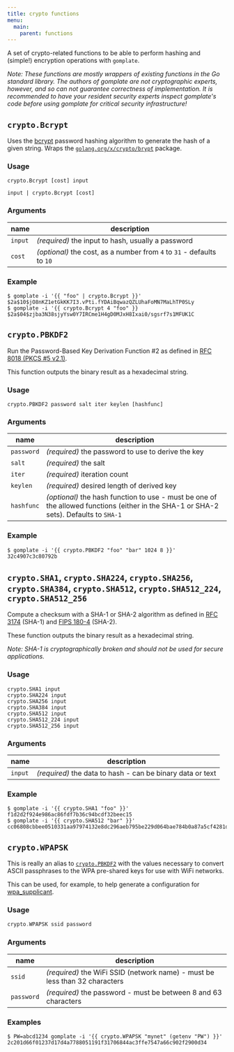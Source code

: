 ```yaml
---
title: crypto functions
menu:
  main:
    parent: functions
---
```


A set of crypto-related functions to be able to perform hashing and (simple!) encryption operations with `gomplate`.

_Note: These functions are mostly wrappers of existing functions in the Go standard library. The authors of gomplate are not cryptographic experts, however, and so can not guarantee correctness of implementation. It is recommended to have your resident security experts inspect gomplate's code before using gomplate for critical security infrastructure!_

## `crypto.Bcrypt`

Uses the [bcrypt](https://en.wikipedia.org/wiki/Bcrypt) password hashing algorithm to generate the hash of a given string. Wraps the [`golang.org/x/crypto/brypt`](https://godoc.org/golang.org/x/crypto/bcrypt) package.

### Usage
```
crypto.Bcrypt [cost] input
```
```
input | crypto.Bcrypt [cost]
```

### Arguments

| name   | description |
|--------|-------|
| `input` | _(required)_ the input to hash, usually a password |
| `cost` | _(optional)_ the cost, as a number from `4` to `31` - defaults to `10` |

### Example

```console
$ gomplate -i '{{ "foo" | crypto.Bcrypt }}'
$2a$10$jO8nKZ1etGkKK7I3.vPti.fYDAiBqwazQZLUhaFoMN7MaLhTP0SLy
$ gomplate -i '{{ crypto.Bcrypt 4 "foo" }}
$2a$04$zjba3N38sjyYsw0Y7IRCme1H4gD0MJxH8Ixai0/sgsrf7s1MFUK1C
```

## `crypto.PBKDF2`

Run the Password-Based Key Derivation Function #2 as defined in
[RFC 8018 (PKCS #5 v2.1)](https://tools.ietf.org/html/rfc8018#section-5.2).

This function outputs the binary result as a hexadecimal string.

### Usage
```
crypto.PBKDF2 password salt iter keylen [hashfunc]
```

### Arguments

| name   | description |
|--------|-------|
| `password` | _(required)_ the password to use to derive the key |
| `salt` | _(required)_ the salt |
| `iter` | _(required)_ iteration count |
| `keylen` | _(required)_ desired length of derived key |
| `hashfunc` | _(optional)_ the hash function to use - must be one of the allowed functions (either in the SHA-1 or SHA-2 sets). Defaults to `SHA-1` |

### Example

```console
$ gomplate -i '{{ crypto.PBKDF2 "foo" "bar" 1024 8 }}'
32c4907c3c80792b
```

## `crypto.SHA1`, `crypto.SHA224`, `crypto.SHA256`, `crypto.SHA384`, `crypto.SHA512`, `crypto.SHA512_224`, `crypto.SHA512_256`

Compute a checksum with a SHA-1 or SHA-2 algorithm as defined in [RFC 3174](https://tools.ietf.org/html/rfc3174) (SHA-1) and [FIPS 180-4](http://nvlpubs.nist.gov/nistpubs/FIPS/NIST.FIPS.180-4.pdf) (SHA-2).

These function outputs the binary result as a hexadecimal string.

_Note: SHA-1 is cryptographically broken and should not be used for secure applications._

### Usage
```
crypto.SHA1 input
crypto.SHA224 input
crypto.SHA256 input
crypto.SHA384 input
crypto.SHA512 input
crypto.SHA512_224 input
crypto.SHA512_256 input
```

### Arguments

| name   | description |
|--------|-------|
| `input` | _(required)_ the data to hash - can be binary data or text |

### Example

```console
$ gomplate -i '{{ crypto.SHA1 "foo" }}'
f1d2d2f924e986ac86fdf7b36c94bcdf32beec15
$ gomplate -i '{{ crypto.SHA512 "bar" }}'
cc06808cbbee0510331aa97974132e8dc296aeb795be229d064bae784b0a87a5cf4281d82e8c99271b75db2148f08a026c1a60ed9cabdb8cac6d24242dac4063
```

## `crypto.WPAPSK`

This is really an alias to [`crypto.PBKDF2`](#crypto.PBKDF2) with the
values necessary to convert ASCII passphrases to the WPA pre-shared keys for use with WiFi networks.

This can be used, for example, to help generate a configuration for [wpa_supplicant](http://w1.fi/wpa_supplicant/).

### Usage
```go
crypto.WPAPSK ssid password
```

### Arguments

| name   | description |
|--------|-------|
| `ssid` | _(required)_ the WiFi SSID (network name) - must be less than 32 characters |
| `password` | _(required)_ the password - must be between 8 and 63 characters |

### Examples

```console
$ PW=abcd1234 gomplate -i '{{ crypto.WPAPSK "mynet" (getenv "PW") }}'
2c201d66f01237d17d4a7788051191f31706844ac3ffe7547a66c902f2900d34
```
